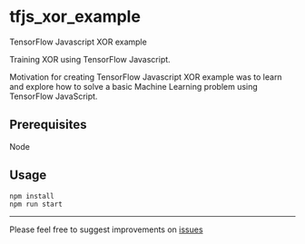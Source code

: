 # tfjs_xor_example

TensorFlow Javascript XOR example

Training XOR using TensorFlow Javascript.

Motivation for creating TensorFlow Javascript XOR example was to learn and explore how to solve a basic Machine Learning problem using TensorFlow JavaScript.

## Prerequisites

Node

## Usage

```
npm install
npm run start
```

---

Please feel free to suggest improvements on [issues](https://github.com/mattcam/tfjs_xor_example/issues)

